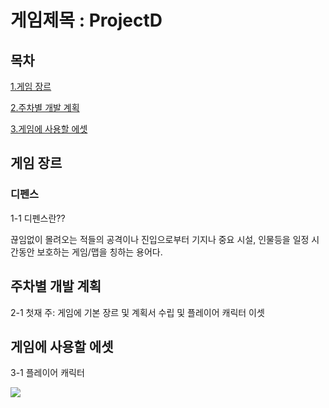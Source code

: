 # 게임제목 : ProjectD
## 목차
[1.게임 장르](#게임-장르)

[2.주차별 개발 계획](#주차별-개발-계획)

[3.게임에 사용할 에셋](#게임에-사용할-에셋)

## 게임 장르
### 디펜스
1-1 디펜스란??

끊임없이 몰려오는 적들의 공격이나 진입으로부터 기지나 중요 시설, 인물등을 일정 시간동안 보호하는 게임/맵을 칭하는 용어다.

## 주차별 개발 계획
2-1 첫재 주: 게임에 기본 장르 및 계획서 수립 및 플레이어 캐릭터 이셋 

## 게임에 사용할 에셋
3-1 플레이어 캐릭터

<img src="https://github.com/kimeorua/kimeorua.github.io/blob/main/%ED%94%8C%EB%A0%88%EC%9D%B4%EC%96%B4%20%EC%BA%90%EB%A6%AD%ED%84%B0.PNG?raw=true">
